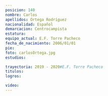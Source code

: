 ```yaml
---
posicion: 140
nombre: Carlos
apellidos: Ortega Rodríguez
nacionalidad: Español
demarcacion: Centrocampista
estatura:
equipo_actual: E.F. Torre Pacheco
fecha_de_nacimiento: 2006/01/01
pie:
foto: carlosOrtega.jpg
estudios:

trayectoria: 2019 - 2020#E.F. Torre Pacheco
titulos:
logros:

video:
---
```

